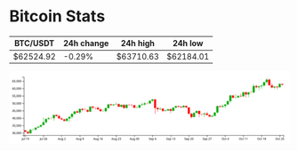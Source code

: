 # Bitcoin Stats

BTC/USDT|24h change|24h high|24h low|
|---|---|---|---|
|$62524.92|-0.29%|$63710.63|$62184.01|

<img src="./chart.svg">
